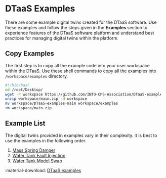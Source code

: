 # DTaaS Examples

There are some example digital twins created for the DTaaS software.
Use these examples and follow the steps given in the **Examples** section to experience
features of the DTaaS software platform and understand best practices for managing
digital twins within the platform.

## Copy Examples

The first step is to copy all the example code into your
user workspace within the DTaaS.
Use these shell commands to copy all the examples
into `/workspace/examples` directory.

```bash
#!/bin/bash
cd /root/Desktop/
wget -P workspace https://github.com/INTO-CPS-Association/DTaaS-examples/archive/refs/heads/main.zip
unzip workspace/main.zip -d workspace
mv workspace/DTaaS-examples-main workspace/examples
rm workspace/main.zip
```

## Example List

The digital twins provided in examples vary in their complexity. It is best
to use the examples in the following order.

1. [Mass Spring Damper](./mass-spring-damper/README.md)
1. [Water Tank Fault Injection](./water_tank_FI/README.md)
1. [Water Tank Model Swap](./water_tank_swap/README.md)

:material-download: [DTaaS examples](https://github.com/INTO-CPS-Association/DTaaS-examples)
